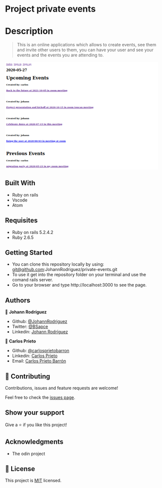 # Project private events

# Description

> This is an online applications which allows to create events, see them and invite other users to them, you can have your user and see your events and the events you are attending to.

![screenshot](./screenshot.png)

## Built With

- Ruby on rails
- Vscode
- Atom

## Requisites

- Ruby on rails 5.2.4.2
- Ruby 2.6.5

## Getting Started

- You can clone this repository locally by using: git@github.com:JohannRodriguez/private-events.git
- To use it get into the repository folder on your terminal and use the comand rails server.
- Go to your browser and type http://localhost:3000 to see the page.

## Authors

👤 **Johann Rodríguez**
- Github: [@JohannRodriguez](https://github.com/JohannRodriguez)
- Twitter: [@BSapce](https://https://twitter.com/BSapce)
- Linkedin: [Johann Rodríguez](https://www.linkedin.com/in/johann-alonso-rodr%C3%ADguez-v%C3%A1zquez-25b07719a/)

👤 **Carlos Prieto**
- Github: [@carlosprietobarron](https://github.com/carlosprietobarron)
- Linkedin: [Carlos Prieto](https://www.linkedin.com/in/carlos-prieto-41a2b018b/)
- Email: [Carlos Prieto Barrón](carloprietobarron@gmail.com)

## 🤝 Contributing

Contributions, issues and feature requests are welcome!

Feel free to check the [issues page](https://github.com/JohannRodriguez/private-events/issues).

## Show your support

Give a ⭐️ if you like this project!

## Acknowledgments

- The odin project

## 📝 License

This project is [MIT](lic.url) licensed.
